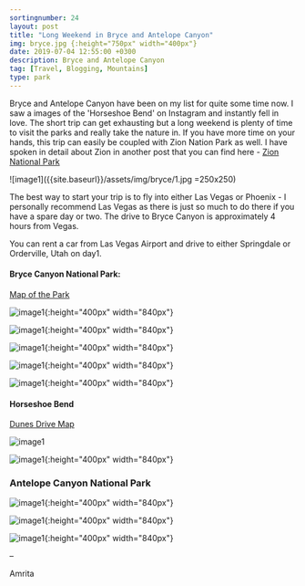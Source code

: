 ```yaml
---
sortingnumber: 24
layout: post
title: "Long Weekend in Bryce and Antelope Canyon"
img: bryce.jpg {:height="750px" width="400px"}
date: 2019-07-04 12:55:00 +0300
description: Bryce and Antelope Canyon
tag: [Travel, Blogging, Mountains]
type: park
---
```


Bryce and Antelope Canyon have been on my list for quite some time now. I saw a images of the 'Horseshoe Bend' on Instagram and instantly fell in love. The short trip can get exhausting but a long weekend is plenty of time to visit the parks and really take the nature in. If you have more time on your hands, this trip can easily be coupled with Zion Nation Park as well. I have spoken in detail about Zion in another post that you can find here - [Zion National Park](https://theduckingtraveller.com/zion-park/)

![image1]({{site.baseurl}}/assets/img/bryce/1.jpg =250x250)

The best way to start your trip is to fly into either Las Vegas or Phoenix - I personally recommend Las Vegas as there is just so much to do there if you have a spare day or two. The drive to Bryce Canyon is approximately 4 hours from Vegas.

You can rent a car from Las Vegas Airport and drive to either Springdale or Orderville, Utah on day1.



#### Bryce Canyon National Park:

[Map of the Park](https://www.nps.gov/cave/planyourvisit/upload/cave_map.pdf)


![image1]({{site.baseurl}}/assets/img/bryce/2.jpg){:height="400px" width="840px"}


![image1]({{site.baseurl}}/assets/img/bryce/3.jpg){:height="400px" width="840px"}


![image1]({{site.baseurl}}/assets/img/bryce/4.jpg){:height="400px" width="840px"}


![image1]({{site.baseurl}}/assets/img/bryce/5.jpg){:height="400px" width="840px"}


![image1]({{site.baseurl}}/assets/img/bryce/7.jpg){:height="400px" width="840px"}


#### Horseshoe Bend

[Dunes Drive Map](https://www.nps.gov/whsa/planyourvisit/upload/Dunes_Drive_Map_8_11_16_-870KB_PDF.pdf)


![image1]({{site.baseurl}}/assets/img/bryce/12.jpg=250x250)


![image1]({{site.baseurl}}/assets/img/bryce/11.jpg){:height="400px" width="840px"}


### Antelope Canyon National Park

![image1]({{site.baseurl}}/assets/img/bryce/13.jpg){:height="400px" width="840px"}

![image1]({{site.baseurl}}/assets/img/bryce/14.jpg){:height="400px" width="840px"}

![image1]({{site.baseurl}}/assets/img/bryce/15.jpg){:height="400px" width="840px"}


–

Amrita
